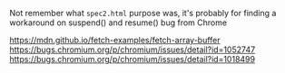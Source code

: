 Not remember what `spec2.html` purpose was, it's probably for finding a workaround on suspend() and resume() bug from Chrome

https://mdn.github.io/fetch-examples/fetch-array-buffer \
https://bugs.chromium.org/p/chromium/issues/detail?id=1052747 \
https://bugs.chromium.org/p/chromium/issues/detail?id=1018499
